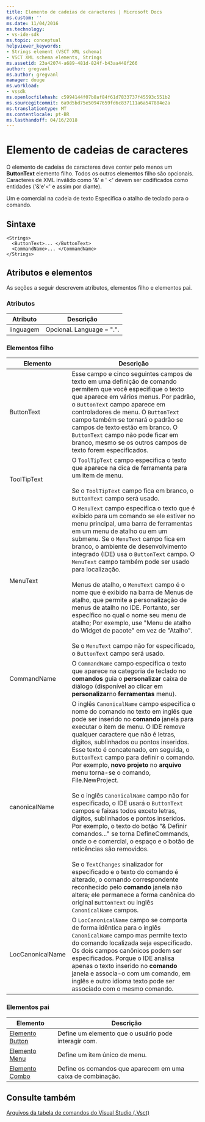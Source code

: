 ```yaml
---
title: Elemento de cadeias de caracteres | Microsoft Docs
ms.custom: ''
ms.date: 11/04/2016
ms.technology:
- vs-ide-sdk
ms.topic: conceptual
helpviewer_keywords:
- Strings element (VSCT XML schema)
- VSCT XML schema elements, Strings
ms.assetid: 23a42074-a689-481d-824f-b43aa448f266
author: gregvanl
ms.author: gregvanl
manager: douge
ms.workload:
- vssdk
ms.openlocfilehash: c5994144f07b8af84f61d7833737f45593c551b2
ms.sourcegitcommit: 6a9d5bd75e50947659fd6c837111a6a547884e2a
ms.translationtype: MT
ms.contentlocale: pt-BR
ms.lasthandoff: 04/16/2018
---
```

# <a name="strings-element"></a>Elemento de cadeias de caracteres
O elemento de cadeias de caracteres deve conter pelo menos um **ButtonText** elemento filho. Todos os outros elementos filho são opcionais. Caracteres de XML inválido como '&' e ' <' devem ser codificados como entidades ('&amp;'e'&lt;' e assim por diante).  
  
 Um e comercial na cadeia de texto Especifica o atalho de teclado para o comando.  
  
## <a name="syntax"></a>Sintaxe  
  
```  
<Strings>  
  <ButtonText>... </ButtonText>  
  <CommandName>... </CommandName>  
</Strings>  
```  
  
## <a name="attributes-and-elements"></a>Atributos e elementos  
 As seções a seguir descrevem atributos, elementos filho e elementos pai.  
  
### <a name="attributes"></a>Atributos  
  
|Atributo|Descrição|  
|---------------|-----------------|  
|linguagem|Opcional. Language = ".".|  
  
### <a name="child-elements"></a>Elementos filho  
  
|Elemento|Descrição|  
|-------------|-----------------|  
|ButtonText|Esse campo e cinco seguintes campos de texto em uma definição de comando permitem que você especifique o texto que aparece em vários menus. Por padrão, o `ButtonText` campo aparece em controladores de menu. O `ButtonText` campo também se tornará o padrão se campos de texto estão em branco. O `ButtonText` campo não pode ficar em branco, mesmo se os outros campos de texto forem especificados.|  
|ToolTipText|O `ToolTipText` campo especifica o texto que aparece na dica de ferramenta para um item de menu.<br /><br /> Se o `ToolTipText` campo fica em branco, o `ButtonText` campo será usado.|  
|MenuText|O `MenuText` campo especifica o texto que é exibido para um comando se ele estiver no menu principal, uma barra de ferramentas em um menu de atalho ou em um submenu. Se o `MenuText` campo fica em branco, o ambiente de desenvolvimento integrado (IDE) usa o `ButtonText` campo. O `MenuText` campo também pode ser usado para localização.<br /><br /> Menus de atalho, o `MenuText` campo é o nome que é exibido na barra de Menus de atalho, que permite a personalização de menus de atalho no IDE. Portanto, ser específico no qual o nome seu menu de atalho; Por exemplo, use "Menu de atalho do Widget de pacote" em vez de "Atalho".<br /><br /> Se o `MenuText` campo não for especificado, o `ButtonText` campo será usado.|  
|CommandName|O `CommandName` campo especifica o texto que aparece na categoria de teclado no **comandos** guia o **personalizar** caixa de diálogo (disponível ao clicar em **personalizar**no **ferramentas** menu).|  
|canonicalName|O inglês `CanonicalName` campo especifica o nome do comando no texto em inglês que pode ser inserido no **comando** janela para executar o item de menu. O IDE remove qualquer caractere que não é letras, dígitos, sublinhados ou pontos inseridos. Esse texto é concatenado, em seguida, o `ButtonText` campo para definir o comando. Por exemplo, **novo projeto** no **arquivo** menu torna-se o comando, File.NewProject.<br /><br /> Se o inglês `CanonicalName` campo não for especificado, o IDE usará o `ButtonText` campos e faixas todos exceto letras, dígitos, sublinhados e pontos inseridos. Por exemplo, o texto do botão "& Definir comandos..." se torna DefineCommands, onde o e comercial, o espaço e o botão de reticências são removidos.<br /><br /> Se o `TextChanges` sinalizador for especificado e o texto do comando é alterado, o comando correspondente reconhecido pelo **comando** janela não altera; ele permanece a forma canônica do original `ButtonText` ou inglês `CanonicalName` campos.|  
|LocCanonicalName|O `LocCanonicalName` campo se comporta de forma idêntica para o inglês `CanonicalName` campo mas permite texto do comando localizada seja especificado. Os dois campos canônicos podem ser especificados. Porque o IDE analisa apenas o texto inserido no **comando** janela e associa-o com um comando, em inglês e outro idioma texto pode ser associado com o mesmo comando.|  
  
### <a name="parent-elements"></a>Elementos pai  
  
|Elemento|Descrição|  
|-------------|-----------------|  
|[Elemento Button](../extensibility/button-element.md)|Define um elemento que o usuário pode interagir com.|  
|[Elemento Menu](../extensibility/menu-element.md)|Define um item único de menu.|  
|[Elemento Combo](../extensibility/combo-element.md)|Define os comandos que aparecem em uma caixa de combinação.|  
  
## <a name="see-also"></a>Consulte também  
 [Arquivos da tabela de comandos do Visual Studio (.Vsct)](../extensibility/internals/visual-studio-command-table-dot-vsct-files.md)